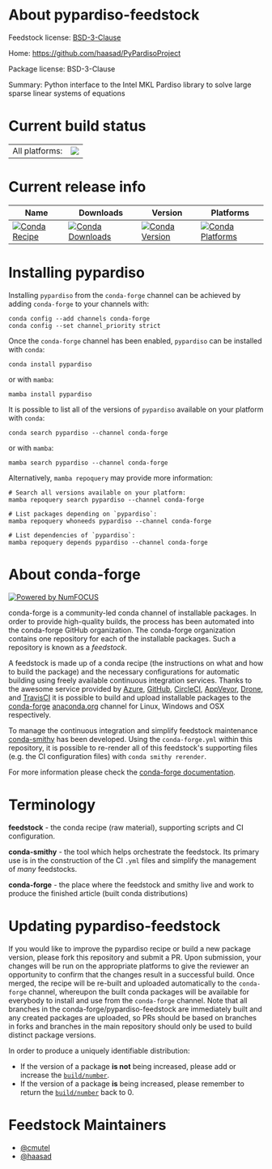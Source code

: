 About pypardiso-feedstock
=========================

Feedstock license: [BSD-3-Clause](https://github.com/conda-forge/pypardiso-feedstock/blob/main/LICENSE.txt)

Home: https://github.com/haasad/PyPardisoProject

Package license: BSD-3-Clause

Summary: Python interface to the Intel MKL Pardiso library to solve large sparse linear systems of equations

Current build status
====================


<table><tr><td>All platforms:</td>
    <td>
      <a href="https://dev.azure.com/conda-forge/feedstock-builds/_build/latest?definitionId=13380&branchName=main">
        <img src="https://dev.azure.com/conda-forge/feedstock-builds/_apis/build/status/pypardiso-feedstock?branchName=main">
      </a>
    </td>
  </tr>
</table>

Current release info
====================

| Name | Downloads | Version | Platforms |
| --- | --- | --- | --- |
| [![Conda Recipe](https://img.shields.io/badge/recipe-pypardiso-green.svg)](https://anaconda.org/conda-forge/pypardiso) | [![Conda Downloads](https://img.shields.io/conda/dn/conda-forge/pypardiso.svg)](https://anaconda.org/conda-forge/pypardiso) | [![Conda Version](https://img.shields.io/conda/vn/conda-forge/pypardiso.svg)](https://anaconda.org/conda-forge/pypardiso) | [![Conda Platforms](https://img.shields.io/conda/pn/conda-forge/pypardiso.svg)](https://anaconda.org/conda-forge/pypardiso) |

Installing pypardiso
====================

Installing `pypardiso` from the `conda-forge` channel can be achieved by adding `conda-forge` to your channels with:

```
conda config --add channels conda-forge
conda config --set channel_priority strict
```

Once the `conda-forge` channel has been enabled, `pypardiso` can be installed with `conda`:

```
conda install pypardiso
```

or with `mamba`:

```
mamba install pypardiso
```

It is possible to list all of the versions of `pypardiso` available on your platform with `conda`:

```
conda search pypardiso --channel conda-forge
```

or with `mamba`:

```
mamba search pypardiso --channel conda-forge
```

Alternatively, `mamba repoquery` may provide more information:

```
# Search all versions available on your platform:
mamba repoquery search pypardiso --channel conda-forge

# List packages depending on `pypardiso`:
mamba repoquery whoneeds pypardiso --channel conda-forge

# List dependencies of `pypardiso`:
mamba repoquery depends pypardiso --channel conda-forge
```


About conda-forge
=================

[![Powered by
NumFOCUS](https://img.shields.io/badge/powered%20by-NumFOCUS-orange.svg?style=flat&colorA=E1523D&colorB=007D8A)](https://numfocus.org)

conda-forge is a community-led conda channel of installable packages.
In order to provide high-quality builds, the process has been automated into the
conda-forge GitHub organization. The conda-forge organization contains one repository
for each of the installable packages. Such a repository is known as a *feedstock*.

A feedstock is made up of a conda recipe (the instructions on what and how to build
the package) and the necessary configurations for automatic building using freely
available continuous integration services. Thanks to the awesome service provided by
[Azure](https://azure.microsoft.com/en-us/services/devops/), [GitHub](https://github.com/),
[CircleCI](https://circleci.com/), [AppVeyor](https://www.appveyor.com/),
[Drone](https://cloud.drone.io/welcome), and [TravisCI](https://travis-ci.com/)
it is possible to build and upload installable packages to the
[conda-forge](https://anaconda.org/conda-forge) [anaconda.org](https://anaconda.org/)
channel for Linux, Windows and OSX respectively.

To manage the continuous integration and simplify feedstock maintenance
[conda-smithy](https://github.com/conda-forge/conda-smithy) has been developed.
Using the ``conda-forge.yml`` within this repository, it is possible to re-render all of
this feedstock's supporting files (e.g. the CI configuration files) with ``conda smithy rerender``.

For more information please check the [conda-forge documentation](https://conda-forge.org/docs/).

Terminology
===========

**feedstock** - the conda recipe (raw material), supporting scripts and CI configuration.

**conda-smithy** - the tool which helps orchestrate the feedstock.
                   Its primary use is in the construction of the CI ``.yml`` files
                   and simplify the management of *many* feedstocks.

**conda-forge** - the place where the feedstock and smithy live and work to
                  produce the finished article (built conda distributions)


Updating pypardiso-feedstock
============================

If you would like to improve the pypardiso recipe or build a new
package version, please fork this repository and submit a PR. Upon submission,
your changes will be run on the appropriate platforms to give the reviewer an
opportunity to confirm that the changes result in a successful build. Once
merged, the recipe will be re-built and uploaded automatically to the
`conda-forge` channel, whereupon the built conda packages will be available for
everybody to install and use from the `conda-forge` channel.
Note that all branches in the conda-forge/pypardiso-feedstock are
immediately built and any created packages are uploaded, so PRs should be based
on branches in forks and branches in the main repository should only be used to
build distinct package versions.

In order to produce a uniquely identifiable distribution:
 * If the version of a package **is not** being increased, please add or increase
   the [``build/number``](https://docs.conda.io/projects/conda-build/en/latest/resources/define-metadata.html#build-number-and-string).
 * If the version of a package **is** being increased, please remember to return
   the [``build/number``](https://docs.conda.io/projects/conda-build/en/latest/resources/define-metadata.html#build-number-and-string)
   back to 0.

Feedstock Maintainers
=====================

* [@cmutel](https://github.com/cmutel/)
* [@haasad](https://github.com/haasad/)

